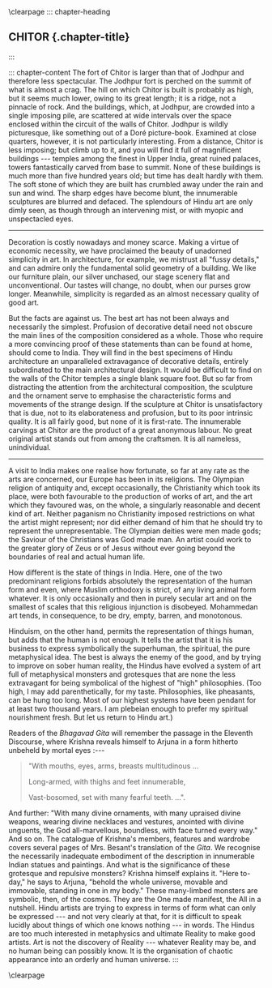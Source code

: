 \clearpage
::: chapter-heading
## CHITOR {.chapter-title}
:::

::: chapter-content
The fort of Chitor is larger than that of Jodhpur and therefore less
spectacular. The Jodhpur fort is perched on the summit of what is almost
a crag. The hill on which Chitor is built is probably as high, but it
seems much lower, owing to its great length; it is a ridge, not a
pinnacle of rock. And the buildings, which, at Jodhpur, are crowded into
a single imposing pile, are scattered at wide intervals over the space
enclosed within the circuit of the walls of Chitor. Jodhpur is wildly
picturesque, like something out of a Doré picture-book. Examined at
close quarters, however, it is not particularly interesting. From a
distance, Chitor is less imposing; but climb up to it, and you will find
it full of magnificent buildings --- temples among the finest in Upper
India, great ruined palaces, towers fantastically carved from base to
summit. None of these buildings is much more than five hundred years
old; but time has dealt hardly with them. The soft stone of which they
are built has crumbled away under the rain and sun and wind. The sharp
edges have become blunt, the innumerable sculptures are blurred and
defaced. The splendours of Hindu art are only dimly seen, as though
through an intervening mist, or with myopic and unspectacled eyes.

***

Decoration is costly nowadays and money scarce. Making a virtue of
economic necessity, we have proclaimed the beauty of unadorned
simplicity in art. In architecture, for example, we mistrust all "fussy
details," and can admire only the fundamental solid geometry of a
building. We like our furniture plain, our silver unchased, our stage
scenery flat and unconventional. Our tastes will change, no doubt, when
our purses grow longer. Meanwhile, simplicity is regarded as an almost
necessary quality of good art.

But the facts are against us. The best art has not been always and
necessarily the simplest. Profusion of decorative detail need not
obscure the main lines of the composition considered as a whole. Those
who require a more convincing proof of these statements than can be
found at home, should come to India. They will find in the best
specimens of Hindu architecture an unparalleled extravagance of
decorative details, entirely subordinated to the main architectural
design. It would be difficult to find on the walls of the Chitor temples
a single blank square foot. But so far from distracting the attention
from the architectural composition, the sculpture and the ornament serve
to emphasise the characteristic forms and movements of the strange
design. If the sculpture at Chitor is unsatisfactory that is due, not to
its elaborateness and profusion, but to its poor intrinsic quality. It
is all fairly good, but none of it is first-rate. The innumerable
carvings at Chitor are the product of a great anonymous labour. No great
original artist stands out from among the craftsmen. It is all nameless,
unindividual.

***

A visit to India makes one realise how fortunate, so far at any rate as
the arts are concerned, our Europe has been in its religions. The
Olympian religion of antiquity and, except occasionally, the
Christianity which took its place, were both favourable to the
production of works of art, and the art which they favoured was, on the
whole, a singularly reasonable and decent kind of art. Neither paganism
no Christianity imposed restrictions on what the artist might represent;
nor did either demand of him that he should try to represent the
unrepresentable. The Olympian deities were men made gods; the Saviour of
the Christians was God made man. An artist could work to the greater
glory of Zeus or of Jesus without ever going beyond the boundaries of
real and actual human life.

How different is the state of things in India. Here, one of the two
predominant religions forbids absolutely the representation of the human
form and even, where Muslim orthodoxy is strict, of any living animal
form whatever. It is only occasionally and then in purely secular art
and on the smallest of scales that this religious injunction is
disobeyed. Mohammedan art tends, in consequence, to be dry, empty,
barren, and monotonous.

Hinduism, on the other hand, permits the representation of things human,
but adds that the human is not enough. It tells the artist that it is
his business to express symbolically the superhuman, the spiritual, the
pure metaphysical idea. The best is always the enemy of the good, and by
trying to improve on sober human reality, the Hindus have evolved a
system of art full of metaphysical monsters and grotesques that are none
the less extravagant for being symbolical of the highest of "high"
philosophies. (Too high, I may add parenthetically, for my taste.
Philosophies, like pheasants, can be hung too long. Most of our highest
systems have been pendant for at least two thousand years. I am plebeian
enough to prefer my spiritual nourishment fresh. But let us return to
Hindu art.)

Readers of the *Bhagavad Gita* will remember the passage in the Eleventh
Discourse, where Krishna reveals himself to Arjuna in a form hitherto
unbeheld by mortal eyes :---

> "With mouths, eyes, arms, breasts multitudinous ...
>
> Long-armed, with thighs and feet innumerable,
>
> Vast-bosomed, set with many fearful teeth. ...".

And further: "With many divine ornaments, with many upraised divine
weapons, wearing divine necklaces and vestures, anointed with divine unguents,
the God all-marvellous, boundless, with face turned every way."
And so on. The catalogue of Krishna's members, features and wardrobe
covers several pages of Mrs. Besant's translation of the *Gita*. We
recognise the necessarily inadequate embodiment of the description in
innumerable Indian statues and paintings. And what is the significance
of these grotesque and repulsive monsters? Krishna himself explains it.
"Here to-day," he says to Arjuna, "behold the whole universe, movable
and immovable, standing in one in my body." These many-limbed monsters
are symbolic, then, of the cosmos. They are the One made manifest, the
All in a nutshell. Hindu artists are trying to express in terms of form
what can only be expressed --- and not very clearly at that, for it is
difficult to speak lucidly about things of which one knows nothing --- in
words. The Hindus are too much interested in metaphysics and ultimate
Reality to make good artists. Art is not the discovery of
Reality --- whatever Reality may be, and no human being can possibly know.
It is the organisation of chaotic appearance into an orderly and human
universe.
:::


\clearpage
